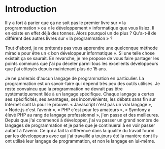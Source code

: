 # Introduction

Il y a fort à parier que ça ne soit pas le premier livre sur « la programmation » ou « le développement » informatique que vous lisiez. Il en existe en effet déjà des tonnes. Alors pourquoi un de plus ? Qu'a-t-il de différent des autres livres sur « la programmation » ?

Tout d'abord, je ne prétends pas vous apprendre une quelconque méthode miracle pour être un « bon développeur informatique ». Si une telle chose existait ça se saurait. En revanche, je me propose de vous faire partager les points communs que j'ai pu déceler parmi tous les excellents développeurs que j'ai côtoyés depuis maintenant plus de 15 ans.

Je ne parlerais d'aucun langage de programmation en particulier. La programmation est un savoir-faire qui dépend très peu des outils utilisés. Je reste convaincu que la programmation ne devrait pas être systématiquement liée à un langage spécifique. Chaque langage a certes ses spécificités, ses avantages, ses inconvénients, les débats sans fin sur Internet sont là pour le prouver. « Javascript n'est pas un vrai langage », « Node.js c'est l'avenir », « PHP c'est pour les amateurs », « Symfony a élevé PHP au rang de langage professionnel », j'en passe et des meilleures. Depuis que j'ai commencé à développer, j'ai vu passer un grand nombre de langages de programmation et je parie que je continuerai à en voir passer autant à l'avenir. Ce qui a fait la différence dans la qualité du travail fourni par les développeurs avec qui j'ai travaillé a toujours été la manière dont ils ont utilisé leur langage de programmation, et non le langage en lui-même.
